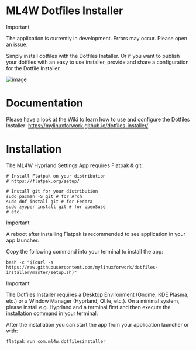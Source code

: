 # ML4W Dotfiles Installer

> [!IMPORTANT]
> The application is currently in development. Errors may occur. Please open an issue.

Simply install dotfiles with the Dotfiles Installer. Or if you want to publish your dotfiles with an easy to use installer, provide and share a configuration for the Dotfile Installer.

![image](https://github.com/user-attachments/assets/8d88fbed-5467-499b-a732-c7268d8375d3)

# Documentation

Please have a look at the Wiki to learn how to use and configure the Dotfiles Installer:
https://mylinuxforwork.github.io/dotfiles-installer/

# Installation

The ML4W Hyprland Settings App requires Flatpak & git:

```
# Install Flatpak on your distribution
# https://flatpak.org/setup/

# Install git for your distribution
sudo pacman -S git # for Arch
sudo dnf install git # for Fedora
sudo zypper install git # for openSuse
# etc.

```
> [!IMPORTANT]
> A reboot after installing Flatpak is recommended to see application in your app launcher.

Copy the following command into your terminal to install the app:

```
bash -c "$(curl -s https://raw.githubusercontent.com/mylinuxforwork/dotfiles-installer/master/setup.sh)"

```
> [!IMPORTANT]
> The Dotfiles Installer requires a Desktop Environment (Gnome, KDE Plasma, etc.) or a Window Manager (Hyprland, Qtile, etc.). On a minimal system, please install e.g. Hyprland and a terminal first and then execute the installation command in your terminal.

After the installation you can start the app from your application launcher or with:

```
flatpak run com.ml4w.dotfilesinstaller
```
